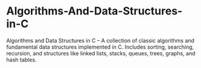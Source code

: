 # Algorithms-And-Data-Structures-in-C
Algorithms and Data Structures in C – A collection of classic algorithms and fundamental data structures implemented in C. Includes sorting, searching, recursion, and structures like linked lists, stacks, queues, trees, graphs, and hash tables.
